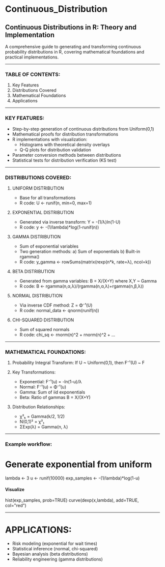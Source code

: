 # Continuous_Distribution
## Continuous Distributions in R: Theory and Implementation

A comprehensive guide to generating and transforming continuous probability distributions in R, covering mathematical foundations and practical implementations.

---

### TABLE OF CONTENTS:
1. Key Features
2. Distributions Covered
3. Mathematical Foundations
4. Applications

---

### KEY FEATURES:
- Step-by-step generation of continuous distributions from Uniform(0,1)
- Mathematical proofs for distribution transformations
- R implementations with visualization:
  * Histograms with theoretical density overlays
  * Q-Q plots for distribution validation
- Parameter conversion methods between distributions
- Statistical tests for distribution verification (KS test)

---

### DISTRIBUTIONS COVERED:

1. UNIFORM DISTRIBUTION
   - Base for all transformations
   - R code:
     U <- runif(n, min=0, max=1)

2. EXPONENTIAL DISTRIBUTION
   - Generated via inverse transform:
     Y = -(1/λ)ln(1-U)
   - R code:
     y <- -(1/lambda)*log(1-runif(n))

3. GAMMA DISTRIBUTION
   - Sum of exponential variables
   - Two generation methods:
     a) Sum of exponentials
     b) Built-in rgamma()
   - R code:
     y_gamma <- rowSums(matrix(rexp(n*k, rate=λ), ncol=k))

4. BETA DISTRIBUTION
   - Generated from gamma variables:
     B = X/(X+Y) where X,Y ~ Gamma
   - R code:
     B <- rgamma(n,α,λ)/(rgamma(n,α,λ)+rgamma(n,β,λ))

5. NORMAL DISTRIBUTION
   - Via inverse CDF method:
     Z = Φ⁻¹(U)
   - R code:
     normal_data <- qnorm(runif(n))

6. CHI-SQUARED DISTRIBUTION
   - Sum of squared normals
   - R code:
     chi_sq <- rnorm(n)^2 + rnorm(n)^2 + ...

---

### MATHEMATICAL FOUNDATIONS:
1. Probability Integral Transform:
   If U ~ Uniform(0,1), then F⁻¹(U) ~ F

2. Key Transformations:
   - Exponential: F⁻¹(u) = -ln(1-u)/λ
   - Normal: F⁻¹(u) = Φ⁻¹(u)
   - Gamma: Sum of iid exponentials
   - Beta: Ratio of gammas B = X/(X+Y)

3. Distribution Relationships:
   - χ²ₖ = Gamma(k/2, 1/2)
   - N(0,1)² = χ²₁
   - ΣExp(λ) = Gamma(n, λ)

---

### Example workflow:
# Generate exponential from uniform
lambda <- 3
u <- runif(10000)
exp_samples <- -(1/lambda)*log(1-u)

#### Visualize
hist(exp_samples, prob=TRUE)
curve(dexp(x,lambda), add=TRUE, col="red")

---

# APPLICATIONS:
- Risk modeling (exponential for wait times)
- Statistical inference (normal, chi-squared)
- Bayesian analysis (beta distributions)
- Reliability engineering (gamma distributions)

